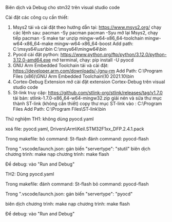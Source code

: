 Biên dịch và Debug cho stm32 trên visual studio code

Cài đặt các công cụ cần thiết:
1. Msys2
tải và cài đặt theo hướng dẫn tại: https://www.msys2.org/
chạy các lệnh sau:
    pacman -Sy pacman
    pacman -Syu
mở lại Msys2, chạy tiếp
    pacman -S make tar unzip mingw-w64-x86_64-toolchain mingw-w64-x86_64-make mingw-w64-x86_64-boost
Add path:
    C:\msys64\usr\bin
    C:\msys64\mingw64\bin
2. Pyocd
cài đặt python: https://www.python.org/ftp/python/3.12.0/python-3.12.0-amd64.exe
mở terminal, chạy:
    pip install -U pyocd
3. GNU Arm Embedded Toolchain
tải và cài đặt: https://developer.arm.com/downloads/-/gnu-rm
Add Path: 
    C:\Program Files (x86)\GNU Arm Embedded Toolchain\10 2021.10\bin
4. Cortex-Debug Extension 
mở cài đặt extension Cortex-Debug trên visual studio code
5. St-link
truy cập: https://github.com/stlink-org/stlink/releases/tag/v1.7.0
tải bản: stlink-1.7.0-x86_64-w64-mingw32.zip
giải nén và sửa thư mục thành ST-link (không cần thiết)
copy thư mục ST-link vào : C:\Program Files
Add Path: C:\Program Files\ST-link\bin

Thử nghiệm
TH1: không dùng pyocd.yaml

xoá file: pyocd.yaml, Drivers\Arm\Keil.STM32F1xx_DFP.2.4.1.pack

Trong makefile:
    bỏ command: St-flash
    đánh command: pyocd-flash

Trong ".vscode/launch.json:
    gán biến "servertype": "stutil"
biên dịch chương trình:     make
nạp chương trình:           make flash

Để debug: vào "Run and Debug"

TH2: Dùng pyocd.yaml

Trong makefile:
    đánh command: St-flash
    bỏ command: pyocd-flash

Trong ".vscode/launch.json:
    gán biến "servertype": "pyocd"

biên dịch chương trình:     make
nạp chương trình:           make flash

Để debug: vào "Run and Debug"

